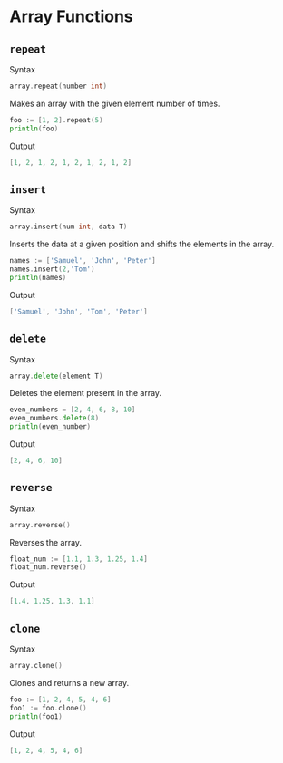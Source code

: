# Array Functions

## `repeat`

Syntax

```go
array.repeat(number int)
```

Makes an array with the given element number of times.

```go
foo := [1, 2].repeat(5)
println(foo)
```

Output

```go
[1, 2, 1, 2, 1, 2, 1, 2, 1, 2]
```

## `insert`

Syntax

```go
array.insert(num int, data T)
```

Inserts the data at a given position and shifts the elements in the array.

```go
names := ['Samuel', 'John', 'Peter']
names.insert(2,'Tom')
println(names)
```

Output

```go
['Samuel', 'John', 'Tom', 'Peter']
```

## `delete`

Syntax

```go
array.delete(element T)
```

Deletes the element present in the array.

```go
even_numbers = [2, 4, 6, 8, 10]
even_numbers.delete(8)
println(even_number)
```

Output

```go
[2, 4, 6, 10]
```

## `reverse`

Syntax

```go
array.reverse()
```

Reverses the array.

```go
float_num := [1.1, 1.3, 1.25, 1.4]
float_num.reverse()
```

Output

```go
[1.4, 1.25, 1.3, 1.1]
```

## `clone`

Syntax

```go
array.clone()
```

Clones and returns a new array.

```go
foo := [1, 2, 4, 5, 4, 6]
foo1 := foo.clone()
println(foo1)
```

Output

```go
[1, 2, 4, 5, 4, 6]
```

